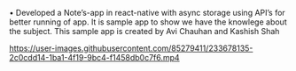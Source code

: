 •	Developed a Note’s-app in react-native with async storage using API’s for better running of app.
It is sample app to show we have the knowlege about the subject.
This sample app is created by Avi Chauhan and Kashish Shah


https://user-images.githubusercontent.com/85279411/233678135-2c0cdd14-1ba1-4f19-9bc4-f1458db0c7f6.mp4

